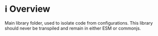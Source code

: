 # ℹ Overview

Main library folder, used to isolate code from configurations. This library should never be transpiled and remain in 
either ESM or commonjs.



